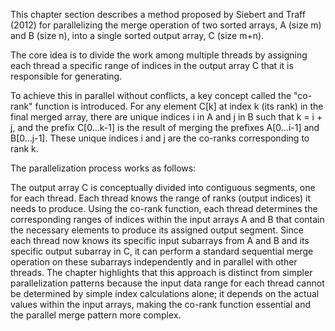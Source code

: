 This chapter section describes a method proposed by Siebert and Traff (2012) for parallelizing the merge operation of two sorted arrays, A (size m) and B (size n), into a single sorted output array, C (size m+n).

The core idea is to divide the work among multiple threads by assigning each thread a specific range of indices in the output array C that it is responsible for generating.

To achieve this in parallel without conflicts, a key concept called the "co-rank" function is introduced. For any element C[k] at index k (its rank) in the final merged array, there are unique indices i in A and j in B such that k = i + j, and the prefix C[0...k-1] is the result of merging the prefixes A[0...i-1] and B[0...j-1]. These unique indices i and j are the co-ranks corresponding to rank k.

The parallelization process works as follows:

The output array C is conceptually divided into contiguous segments, one for each thread.
Each thread knows the range of ranks (output indices) it needs to produce.
Using the co-rank function, each thread determines the corresponding ranges of indices within the input arrays A and B that contain the necessary elements to produce its assigned output segment.
Since each thread now knows its specific input subarrays from A and B and its specific output subarray in C, it can perform a standard sequential merge operation on these subarrays independently and in parallel with other threads.
The chapter highlights that this approach is distinct from simpler parallelization patterns because the input data range for each thread cannot be determined by simple index calculations alone; it depends on the actual values within the input arrays, making the co-rank function essential and the parallel merge pattern more complex.